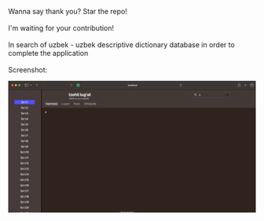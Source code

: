 Wanna say thank you? Star the repo!
<br>
<br>
I'm waiting for your contribution!
<br>
<br>
In search of uzbek - uzbek descriptive dictionary database in order to complete the application
<br>
<br>
Screenshot:

![screenshot of the app](./screenshot.jpg)
